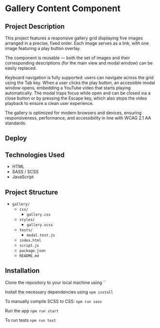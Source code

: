 # Gallery Content Component

## Project Description

This project features a responsive gallery grid displaying five images arranged in a precise, fixed order.
Each image serves as a link, with one image featuring a play button overlay.

The component is reusable — both the set of images and their corresponding descriptions (for the main view and modal window) can be easily replaced.

Keyboard navigation is fully supported: users can navigate across the grid using the Tab key.
When a user clicks the play button, an accessible modal window opens, embedding a YouTube video that starts playing automatically.
The modal traps focus while open and can be closed via a close button or by pressing the Escape key, which also stops the video playback to ensure a clean user experience.

The gallery is optimized for modern browsers and devices, ensuring responsiveness, performance, and accessibility in line with WCAG 2.1 AA standards.

## Deploy

## Technologies Used

- HTML
- SASS / SCSS
- JavaScript

## Project Structure

- `gallery/`
  - `css/`
    - `gallery.css`
  - `styles/`
    - `gallery.scss`
  - `tests/`
    - `modal.test.js`
  - `index.html`
  - `script.js`
  - `package.json`
  - `README.md`

## Installation

Clone the repository to your local machine using ``

Install the necessary dependencies using `npm install`

To manually compile SCSS to CSS: `npm run sass`

Run the app `npm run start`

To run tests `npm run test`
